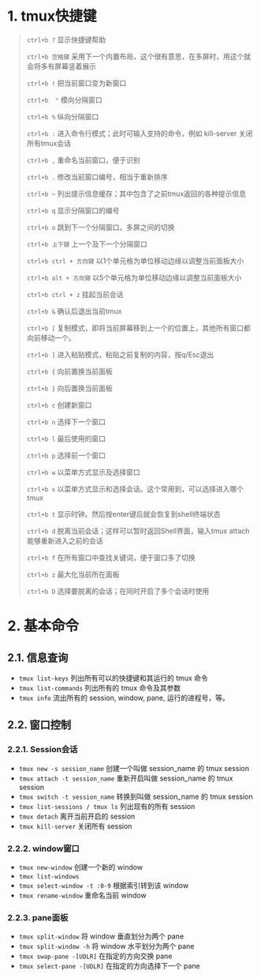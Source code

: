 # 1. tmux快捷键
>`ctrl+b ?`            显示快捷键帮助
>
>`ctrl+b 空格键`       采用下一个内置布局，这个很有意思，在多屏时，用这个就会将多有屏幕竖着展示
>
>`ctrl+b !`            把当前窗口变为新窗口
>
>`ctrl+b  "`           模向分隔窗口
>
>`ctrl+b %`           纵向分隔窗口
>
>`ctrl+b :`           进入命令行模式；此时可输入支持的命令，例如 kill-server 关闭所有tmux会话
>
>`ctrl+b ,`           重命名当前窗口，便于识别
>
>`ctrl+b .`           修改当前窗口编号，相当于重新排序
>
>`ctrl+b ~`           列出提示信息缓存；其中包含了之前tmux返回的各种提示信息
>
>`ctrl+b q`            显示分隔窗口的编号
>
>`ctrl+b o`            跳到下一个分隔窗口。多屏之间的切换
>
>`ctrl+b 上下键`      上一个及下一个分隔窗口
>
>`ctrl+b ctrl + 方向键`    以1个单元格为单位移动边缘以调整当前面板大小
>
>`ctrl+b alt + 方向键`    以5个单元格为单位移动边缘以调整当前面板大小
>
>`ctrl+b ctrl + z`   挂起当前会话
>
>`ctrl+b &`           确认后退出当前tmux
>
>`ctrl+b [`           复制模式，即将当前屏幕移到上一个的位置上，其他所有窗口都向前移动一个。
>
> `ctrl+b ]`           进入粘贴模式，粘贴之前复制的内容，按q/Esc退出
> 
> `ctrl+b {`           向前置换当前面板
>
> `ctrl+b }`           向后置换当前面板
>
>`ctrl+b c`           创建新窗口
>
>`ctrl+b n`           选择下一个窗口
>
>`ctrl+b l`           最后使用的窗口
>
>`ctrl+b p`           选择前一个窗口
>
>`ctrl+b w`           以菜单方式显示及选择窗口
>
>`ctrl+b s`           以菜单方式显示和选择会话。这个常用到，可以选择进入哪个tmux
>
>`ctrl+b t`           显示时钟。然后按enter键后就会恢复到shell终端状态
>
>`ctrl+b d`           脱离当前会话；这样可以暂时返回Shell界面，输入tmux attach能够重新进入之前的会话
>
>`ctrl+b f`            在所有窗口中查找关键词，便于窗口多了切换
>
>`ctrl+b z`            最大化当前所在面板
>
> `ctrl+b D`           选择要脱离的会话；在同时开启了多个会话时使用
# 2. 基本命令
## 2.1. 信息查询
- `tmux list-keys` 列出所有可以的快捷键和其运行的 tmux 命令
- `tmux list-commands` 列出所有的 tmux 命令及其参数
- `tmux info` 流出所有的 session, window, pane, 运行的进程号，等。
## 2.2. 窗口控制
### 2.2.1. Session会话
- `tmux new -s session_name` 创建一个叫做 session_name 的 tmux session
- `tmux attach -t session_name` 重新开启叫做 session_name 的 tmux session
- `tmux switch -t session_name` 转换到叫做 session_name 的 tmux session
- `tmux list-sessions / tmux ls` 列出现有的所有 session
- `tmux detach` 离开当前开启的 session
- `tmux kill-server` 关闭所有 session
### 2.2.2. window窗口
- `tmux new-window` 创建一个新的 window
- `tmux list-windows`
- `tmux select-window -t :0-9` 根据索引转到该 window
- `tmux rename-window` 重命名当前 window
### 2.2.3. pane面板
- `tmux split-window` 将 window 垂直划分为两个 pane
- `tmux split-window -h` 将 window 水平划分为两个 pane
- `tmux swap-pane -[UDLR]` 在指定的方向交换 pane
- `tmux select-pane -[UDLR]` 在指定的方向选择下一个 pane
